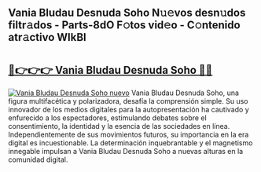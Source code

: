 ## Vania Bludau Desnuda Soho N𝚞𝚎vos desn𝚞dos filtr𝚊dos - Parts-8dO F𝚘tos vid𝚎o - C𝚘ntenido atr𝚊ctivo WIkBl

# <h2><a href="http://mb4mof.tromn.icu/?c=Vania+Bludau+Desnuda+Soho">🔗👉👉👉 Vania Bludau Desnuda Soho 🔗🔗</a></h2>

[![Vania Bludau Desnuda Soho nuevo](https://i.imgur.com/pEAQMta.gif)](http://mb4mof.tromn.icu/?c=Vania+Bludau+Desnuda+Soho)
Vania Bludau Desnuda Soho, una figura multifacética y polarizadora, desafía la comprensión simple. Su uso innovador de los medios digitales para la autopresentación ha cautivado y enfurecido a los espectadores, estimulando debates sobre el consentimiento, la identidad y la esencia de las sociedades en línea. Independientemente de sus movimientos futuros, su importancia en la era digital es incuestionable. La determinación inquebrantable y el magnetismo innegable impulsan a Vania Bludau Desnuda Soho a nuevas alturas en la comunidad digital.
